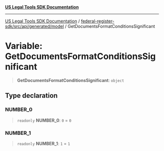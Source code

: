 [**US Legal Tools SDK Documentation**](../../../../../../README.md)

***

[US Legal Tools SDK Documentation](../../../../../../README.md) / [federal-register-sdk/src/api/generated/model](../README.md) / GetDocumentsFormatConditionsSignificant

# Variable: GetDocumentsFormatConditionsSignificant

> **GetDocumentsFormatConditionsSignificant**: `object`

## Type declaration

### NUMBER\_0

> `readonly` **NUMBER\_0**: `0` = `0`

### NUMBER\_1

> `readonly` **NUMBER\_1**: `1` = `1`
